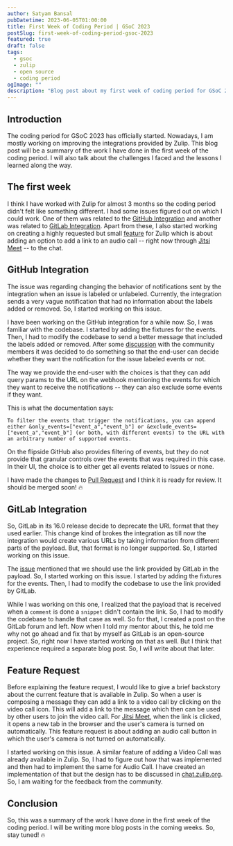 ```yaml
---
author: Satyam Bansal
pubDatetime: 2023-06-05T01:00:00
title: First Week of Coding Period | GSoC 2023
postSlug: first-week-of-coding-period-gsoc-2023
featured: true
draft: false
tags:
  - gsoc
  - zulip
  - open source
  - coding period
ogImage: ""
description: "Blog post about my first week of coding period for GSoC 2023."
---
```


<!-- ## Table of contents -->

## Introduction

The coding period for GSoC 2023 has officially started. Nowadays, I am
mostly working on improving the integrations provided by Zulip. This
blog post will be a summary of the work I have done in the first week
of the coding period. I will also talk about the challenges I faced
and the lessons I learned along the way.

## The first week

I think I have worked with Zulip for almost 3 months so the coding
period didn't felt like something different. I had some issues figured
out on which I could work. One of them was related to the [GitHub
Integration](https://zulip.com/integrations/doc/github) and another
was related to [GitLab
Integration](https://zulip.com/integrations/doc/gitlab). Apart from
these, I also started working on creating a highly requested but small
[feature](https://github.com/zulip/zulip/issues/12207) for Zulip which
is about adding an option to add a link to an audio call -- right now
through [Jitsi Meet](https://meet.jit.si/) -- to the chat.

## GitHub Integration

The issue was regarding changing the behavior of notifications sent by
the integration when an issue is labeled or unlabeled. Currently, the
integration sends a very vague notification that had no information
about the labels added or removed. So, I started working on this
issue.

I have been working on the GitHub integration for a while now. So, I
was familiar with the codebase. I started by adding the fixtures for
the events. Then, I had to modify the codebase to send a better
message that included the labels added or removed. After some
[discussion](https://chat.zulip.org/#narrow/stream/127-integrations/topic/.2325789/near/1583383)
with the community members it was decided to do something so that the
end-user can decide whether they want the notification for the issue
labeled events or not.

The way we provide the end-user with the choices is that they can add
query params to the URL on the webhook mentioning the events for which
they want to receive the notifications -- they can also exclude some
events if they want.

This is what the documentation says:

```
To filter the events that trigger the notifications, you can append either &only_events=["event_a","event_b"] or &exclude_events=["event_a","event_b"] (or both, with different events) to the URL with an arbitrary number of supported events.
```

On the flipside GitHub also provides filtering of events, but they do
not provide that granular controls over the events that was required
in this case. In their UI, the choice is to either get all events
related to Issues or none.

I have made the changes to [Pull
Request](https://github.com/zulip/zulip/pull/25831) and I think it is
ready for review. It should be merged soon! 🔥

## GitLab Integration

So, GitLab in its 16.0 release decide to deprecate the URL format that
they used earlier. This change kind of brokes the integration as till
now the integration would create various URLs by taking information
from different parts of the payload. But, that format is no longer
supported. So, I started working on this issue.

The [issue](https://github.com/zulip/zulip/issues/25643) mentioned
that we should use the link provided by GitLab in the payload. So, I
started working on this issue. I started by adding the fixtures for
the events. Then, I had to modify the codebase to use the link
provided by GitLab.

While I was working on this one, I realized that the payload that is
received when a `comment` is done a `snippet` didn't contain the link.
So, I had to modify the codebase to handle that case as well. So for
that, I created a post on the GitLab forum and left. Now when I told
my mentor about this, he told me why not go ahead and fix that by
myself as GitLab is an open-source project. So, right now I have
started working on that as well. But I think that experience required
a separate blog post. So, I will write about that later.

## Feature Request

Before explaining the feature request, I would like to give a brief
backstory about the current feature that is available in Zulip. So
when a user is composing a message they can add a link to a video call
by clicking on the video call icon. This will add a link to the
message which then can be used by other users to join the video call.
For [Jitsi Meet](https://meet.jit.si/), when the link is clicked, it
opens a new tab in the browser and the user's camera is turned on
automatically. This feature request is about adding an audio call
button in which the user's camera is not turned on automatically.

I started working on this issue. A similar feature of adding a Video
Call was already available in Zulip. So, I had to figure out how that
was implemented and then had to implement the same for Audio Call. I
have created an implementation of that but the design has to be
discussed in [chat.zulip.org](https://chat.zulip.org/). So, I am
waiting for the feedback from the community.

## Conclusion

So, this was a summary of the work I have done in the first week of
the coding period. I will be writing more blog posts in the coming
weeks. So, stay tuned! 🔥
